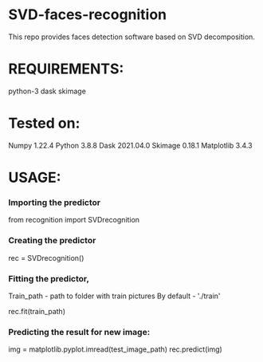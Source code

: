 # SVD-faces-recognition
This repo provides faces detection software based on SVD decomposition.


# REQUIREMENTS:

python-3 
dask
skimage

# Tested on:

Numpy 1.22.4
Python 3.8.8
Dask 2021.04.0
Skimage 0.18.1
Matplotlib 3.4.3

# USAGE:

### Importing the predictor
from recognition import SVDrecognition

### Creating the predictor
rec = SVDrecognition()

### Fitting the predictor, 
Train_path - path to folder with train pictures
By default - './train'

rec.fit(train_path)

### Predicting the result for new image:
img = matplotlib.pyplot.imread(test_image_path)
rec.predict(img)
